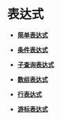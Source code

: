 # 表达式

-   **[简单表达式](简单表达式.md)**  

-   **[条件表达式](条件表达式.md)**  

-   **[子查询表达式](子查询表达式.md)**  

-   **[数组表达式](数组表达式.md)**  

-   **[行表达式](行表达式.md)**  

- **[游标表达式](游标表达式.md)**
